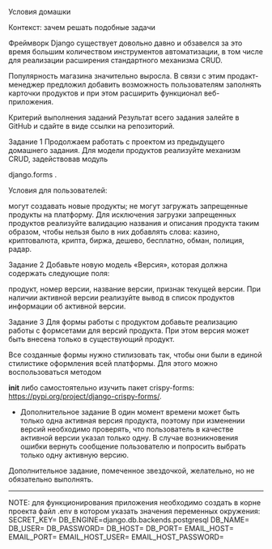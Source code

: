 Условия домашки

Контекст: зачем решать подобные задачи

Фреймворк Django существует довольно давно и обзавелся за это время большим количеством инструментов автоматизации, 
в том числе для реализации расширения стандартного механизма CRUD.

Популярность магазина значительно выросла. В связи с этим продакт-менеджер предложил добавить возможность пользователям 
заполнять карточки продуктов и при этом расширить функционал веб-приложения.

Критерий выполнения заданий
Результат всего задания залейте в GitHub и сдайте в виде ссылки на репозиторий.

Задание 1
Продолжаем работать с проектом из предыдущего домашнего задания. Для модели продуктов реализуйте механизм CRUD, 
задействовав модуль 

django.forms
.

Условия для пользователей:

могут создавать новые продукты;
не могут загружать запрещенные продукты на платформу.
Для исключения загрузки запрещенных продуктов реализуйте валидацию названия и описания продукта таким образом, 
чтобы нельзя было в них добавлять слова: казино, криптовалюта, крипта, биржа, дешево, бесплатно, обман, полиция, радар.

Задание 2
Добавьте новую модель «Версия», которая должна содержать следующие поля:

продукт,
номер версии,
название версии,
признак текущей версии.
При наличии активной версии реализуйте вывод в список продуктов информации об активной версии.

Задание 3
Для формы работы с продуктом добавьте реализацию работы с формсетами для версий продукта. При этом версия может быть 
внесена только в существующий продукт.

Все созданные формы нужно стилизовать так, чтобы они были в единой стилистике оформления всей платформы. Для этого 
можно воспользоваться методом 

__init__
 либо самостоятельно изучить пакет crispy-forms: https://pypi.org/project/django-crispy-forms/.

* Дополнительное задание
В один момент времени может быть только одна активная версия продукта, поэтому при изменении версий необходимо 
проверять, что пользователь в качестве активной версии указал только одну. В случае возникновения ошибки вернуть 
сообщение пользователю и попросить выбрать только одну активную версию.

Дополнительное задание, помеченное звездочкой, желательно, но не обязательно выполнять.

**********************************************************************************************************************

NOTE:
для функционирования приложения необходимо создать в корне проекта файл .env в котором указать значения
переменных окружения:
SECRET_KEY=
DB_ENGINE=django.db.backends.postgresql
DB_NAME=
DB_USER=
DB_PASSWORD=
DB_HOST=
DB_PORT=
EMAIL_HOST=
EMAIL_PORT=
EMAIL_HOST_USER=
EMAIL_HOST_PASSWORD=